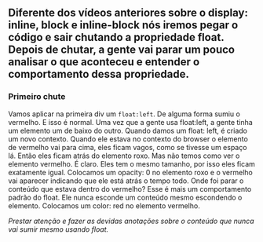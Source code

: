 ## Diferente dos vídeos anteriores sobre o display: inline, block e inline-block nós iremos pegar o código e sair chutando a propriedade float. Depois de chutar, a gente vai parar um pouco analisar o que aconteceu e entender o comportamento dessa propriedade.

### Primeiro chute

Vamos aplicar na primeira div um `float:left`. 
De alguma forma sumiu o vermelho. E isso é normal. Uma vez que a gente usa float:left, a gente tinha um elemento um de baixo do outro. Quando damos um float: left, é criado um novo contexto. Quando ele estava no contexto do browser o elemento de vermelho vai para cima, eles ficam vagos, como se tivesse um espaço lá. Então eles ficam atrás do elemento roxo. Mas não temos como ver o elemento vermelho. É claro. Eles tem o mesmo tamanho, por isso eles ficam exatamente igual.
Colocamos um opacity: 0 no elemento roxo e o vermelho vai aparecer indicando que ele está atrás o tempo todo.
Onde foi parar o conteúdo que estava dentro do vermelho?
Esse é mais um comportamento padrão do float. Ele nunca esconde um conteúdo mesmo escondendo o elemento. Colocamos um color: red no elemento vermelho.

*Prestar atenção e fazer as devidas anotações sobre o conteúdo que nunca vai sumir mesmo usando float.*


